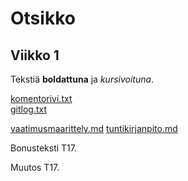 # Otsikko
## Viikko 1
Tekstiä **boldattuna** ja *kursivoituna*.

[komentorivi.txt](laskarit/viikko1/komentorivi.txt)  
[gitlog.txt](laskarit/viikko1/gitlog.txt) 
 
[vaatimusmaarittely.md](dokumentaatio/vaatimusmaarittely.md)
[tuntikirjanpito.md](dokumentaatio/tuntikirjanpito.md)

Bonusteksti T17.

Muutos T17.